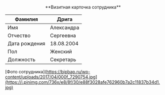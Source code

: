 <p align=center>**Визитная карточка сотрудника**</p>

|Фамилия|Дрига|
|-------|-----|
|Имя|Александра|
|Отчество|Сергеевна|
|Дата рождения|18.08.2004|
|Пол|Женский|
|Должность|Секретарь|

[Фото сотрудника](https://bipbap.ru/wp-content/uploads/2017/04/000f_7290754.jpg](https://i.pinimg.com/736x/e8/8f/30/e88f3028afe762960b7a2c11837b34d1.jpg)
